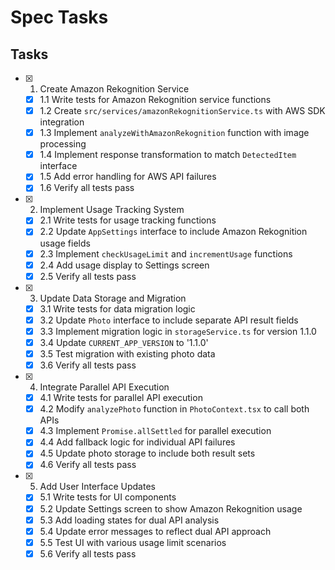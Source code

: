 # Spec Tasks

## Tasks

- [x] 1. Create Amazon Rekognition Service
  - [x] 1.1 Write tests for Amazon Rekognition service functions
  - [x] 1.2 Create `src/services/amazonRekognitionService.ts` with AWS SDK integration
  - [x] 1.3 Implement `analyzeWithAmazonRekognition` function with image processing
  - [x] 1.4 Implement response transformation to match `DetectedItem` interface
  - [x] 1.5 Add error handling for AWS API failures
  - [x] 1.6 Verify all tests pass

- [x] 2. Implement Usage Tracking System
  - [x] 2.1 Write tests for usage tracking functions
  - [x] 2.2 Update `AppSettings` interface to include Amazon Rekognition usage fields
  - [x] 2.3 Implement `checkUsageLimit` and `incrementUsage` functions
  - [x] 2.4 Add usage display to Settings screen
  - [x] 2.5 Verify all tests pass

- [x] 3. Update Data Storage and Migration
  - [x] 3.1 Write tests for data migration logic
  - [x] 3.2 Update `Photo` interface to include separate API result fields
  - [x] 3.3 Implement migration logic in `storageService.ts` for version 1.1.0
  - [x] 3.4 Update `CURRENT_APP_VERSION` to '1.1.0'
  - [x] 3.5 Test migration with existing photo data
  - [x] 3.6 Verify all tests pass

- [x] 4. Integrate Parallel API Execution
  - [x] 4.1 Write tests for parallel API execution
  - [x] 4.2 Modify `analyzePhoto` function in `PhotoContext.tsx` to call both APIs
  - [x] 4.3 Implement `Promise.allSettled` for parallel execution
  - [x] 4.4 Add fallback logic for individual API failures
  - [x] 4.5 Update photo storage to include both result sets
  - [x] 4.6 Verify all tests pass

- [x] 5. Add User Interface Updates
  - [x] 5.1 Write tests for UI components
  - [x] 5.2 Update Settings screen to show Amazon Rekognition usage
  - [x] 5.3 Add loading states for dual API analysis
  - [x] 5.4 Update error messages to reflect dual API approach
  - [x] 5.5 Test UI with various usage limit scenarios
  - [x] 5.6 Verify all tests pass
